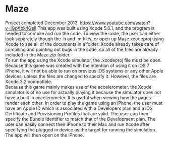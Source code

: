 # Maze
Project completed December 2013. https://www.youtube.com/watch?v=iGpXbk4GelI
This  app    was    built    using    Xcode    5.0.1,    and    the    program    is    needed    to    compile    and    run    the    code.    To    view    the    code,    the    user    can    either    look    separately    though    the    .h    and    .m    files,    or    open    up    Maze.xcodeproj    using    Xcode    to    see    all    of    the    documents    in    a    folder.    Xcode    already    takes    care    of    compiling    and    pointing    out    bugs    in    the    code,    so    all    of    the files  are    already    included    in    the    Maze.zip    folder.       
To  run    the    app    using    the    Xcode    simulator,    the    .xcodeproj    file    must    be    open.    Because    this    game    was    created    with    the    intention    of    using    it    on    iOS    7    iPhone,    it    will    not    be    able    to    run    on    previous    iOS    systems    or    any    other    Apple    devices,    unless    the    files    are    changed    to    specify    it.    However,    the    files    are    Xcode    3.2    compatible.       
Because  this    game    mainly    makes    use    of    the    accelerometer,    the    Xcode    simulator    is    of    no    use    for    actually    playing    it    because    the    simulator    does    not    have    a    built    in    accelerometer.    It    is    useful    when    viewing    how    the    pages    render    each    other.    In    order    to play    the    game    using    an    iPhone,    the    user    must    have    an    Apple    ID    which    is    associated    with    a    Developers    plan    and    a    iOS    Certificate    and    Provisioning    Profiles    that    are    valid.    The    user    can    then    specify    the    Bundle    Identifier    to    match    that    of    the    Development    plan.    The   user    can    easily    connect    their    iPhone    to    their    Mac    and    run    Xcode after    specifying    the    plugged   in  device    as    the    target    for    running    the    simulation.    The    app    will    then    open    on    the    iPhone.       

